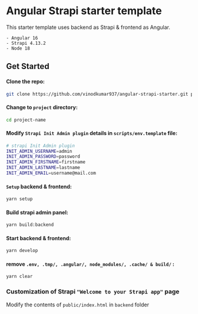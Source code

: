 # Angular Strapi starter template

This starter template uses backend as Strapi & frontend as Angular.

    - Angular 16
    - Strapi 4.13.2
    - Node 18

## Get Started

#### Clone the repo:
```bash
git clone https://github.com/vinodkumar937/angular-strapi-starter.git project-name
```
#### Change to `project` directory:
```bash
cd project-name
```
#### Modify `Strapi Init Admin plugin` details in `scripts/env.template` file:
```bash
# strapi Init Admin plugin
INIT_ADMIN_USERNAME=admin
INIT_ADMIN_PASSWORD=password
INIT_ADMIN_FIRSTNAME=firstname
INIT_ADMIN_LASTNAME=lastname
INIT_ADMIN_EMAIL=username@mail.com
```
#### `Setup` backend & frontend:
```bash
yarn setup
```
#### Build strapi admin panel:
```bash
yarn build:backend
```
#### Start backend & frontend:
```bash
yarn develop
```
#### remove `.env, .tmp/, .angular/, node_modules/, .cache/ & build/` :
```bash
yarn clear
```
### Customization of Strapi `"Welcome to your Strapi app"` page
Modify the contents of `public/index.html` in `backend` folder